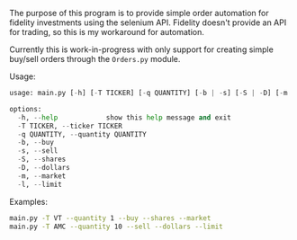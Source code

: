 The purpose of this program is to provide simple order automation for fidelity investments using the selenium API. Fidelity doesn't provide an API for trading, so this is my workaround for automation. 

Currently this is work-in-progress with only support for creating simple buy/sell orders through the `Orders.py` module. 

Usage: 
``` Python 
usage: main.py [-h] [-T TICKER] [-q QUANTITY] [-b | -s] [-S | -D] [-m | -l]

options:
  -h, --help            show this help message and exit
  -T TICKER, --ticker TICKER
  -q QUANTITY, --quantity QUANTITY
  -b, --buy
  -s, --sell
  -S, --shares
  -D, --dollars
  -m, --market
  -l, --limit
```

Examples: 
``` bash
main.py -T VT --quantity 1 --buy --shares --market 
main.py -T AMC --quantity 10 --sell --dollars --limit  
```
